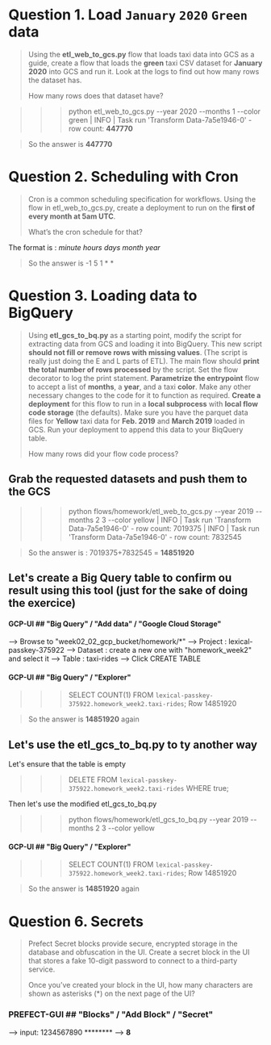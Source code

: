 # Question 1. Load `January` `2020` `Green` data

> Using the **etl_web_to_gcs.py** flow that loads taxi data into GCS as a guide, create a flow that loads the **green** taxi CSV dataset for **January 2020** into GCS and run it. Look at the logs to find out how many rows the dataset has.
> 
> How many rows does that dataset have?

>>> python etl_web_to_gcs.py --year 2020 --months 1 --color green
| INFO    | Task run 'Transform Data-7a5e1946-0' - row count: **447770**

> So the answer is **447770**

# Question 2. Scheduling with Cron

> Cron is a common scheduling specification for workflows.
> Using the flow in etl_web_to_gcs.py, create a deployment to run on the **first of every month at 5am UTC**.
>
> What’s the cron schedule for that?

The format is : *minute hours days month year*

> So the answer is -1 5 1 * *

# Question 3. Loading data to BigQuery

> Using **etl_gcs_to_bq.py** as a starting point, modify the script for extracting data from GCS and loading it into BigQuery. This new script **should not fill or remove rows with missing values**. (The script is really just doing the E and L parts of ETL).
> The main flow should **print the total number of rows processed** by the script. Set the flow decorator to log the print statement.
> **Parametrize the entrypoint** flow to accept a list of **months**, a **year**, and a taxi **color**.
> Make any other necessary changes to the code for it to function as required.
> **Create a deployment** for this flow to run in a **local subprocess** with **local flow code storage** (the defaults).
> Make sure you have the parquet data files for **Yellow** taxi data for **Feb. 2019** and **March 2019** loaded in GCS.
> Run your deployment to append this data to your BiqQuery table.
>
> How many rows did your flow code process?

## Grab the requested datasets and push them to the GCS
>>> python flows/homework/etl_web_to_gcs.py --year 2019 --months 2 3 --color yellow
| INFO    | Task run 'Transform Data-7a5e1946-0' - row count: 7019375
| INFO    | Task run 'Transform Data-7a5e1946-0' - row count: 7832545

> So the answer is : 7019375+7832545 = **14851920**

## Let's create a Big Query table to confirm ou result using this tool (just for the sake of doing the exercice)

#### GCP-UI ## "Big Query" / "Add data" / "Google Cloud Storage"
--> Browse to "week02_02_gcp_bucket/homework/*"
--> Project : lexical-passkey-375922
--> Dataset : create a new one with "homework_week2" and select it
--> Table : taxi-rides
--> Click CREATE TABLE

#### GCP-UI ## "Big Query" / "Explorer" 
>>> SELECT COUNT(1) FROM `lexical-passkey-375922.homework_week2.taxi-rides`;
Row 14851920

> So the answer is **14851920** again

## Let's use the etl_gcs_to_bq.py to ty another way

Let's ensure that the table is empty
>>> DELETE FROM `lexical-passkey-375922.homework_week2.taxi-rides` WHERE true;

Then let's use the modified etl_gcs_to_bq.py 
>>> python flows/homework/etl_gcs_to_bq.py --year 2019 --months 2 3 --color yellow
	
#### GCP-UI ## "Big Query" / "Explorer" 
>>> SELECT COUNT(1) FROM `lexical-passkey-375922.homework_week2.taxi-rides`;
Row 14851920

> So the answer is **14851920** again


# Question 6. Secrets

> Prefect Secret blocks provide secure, encrypted storage in the database and obfuscation in the UI. Create a secret block in the UI that stores a fake 10-digit password to connect to a third-party service.
>
> Once you’ve created your block in the UI, how many characters are shown as asterisks (*) on the next page of the UI?

### PREFECT-GUI ## "Blocks" / "Add Block" / "Secret"
--> input: 1234567890
******** --> **8**